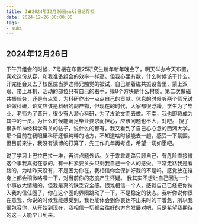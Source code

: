 ```yaml
---
title: J🕊️2024年12月26日suki日记存档
date: 2024-12-26 00:00:00
tags: 
- suki
---
```


## 2024年12月26日
下午开组会的时候，7号楼在布置25研究生新年新年晚会了，明天举办今天布置，喜欢这份从容，和我准备组会的效率一样高。但我心里有数，什么时候该干什么。
开完组会又去了校医院当罗迪师兄触觉的被试，自己躺着磁共振设备里，蒙上双眼、带上耳机，活动的部位只有自己的右手，摸8个方块是什么材质。第二次做磁共振任务，还是有点累，为科研作出一点点自己的贡献。休息的时候听两个师兄讨论做科研，论文应该是科研的副产物，但现在的时代，大家都很浮躁。学生为了毕业、老师为了晋升，很少有人潜心科研，为了发论文而去做。不幸，我也即将成为其中的一员。为什么时候能满足毕业要求而担心，应该问题也不大，对吧。
搜了很多和神经科学有关的帖子，说什么的都有。我又看到了自己心心念的西湖大学，那个目前在我眼里科研还很纯粹的地方，不知道啥时候能去一趟，感受一下氛围。但目前来讲，我没有读博的打算了，先工作几年再考虑，希望一切如愿吧。

说了学习上巴拉巴拉一堆，再讲点题外话。关于乖乖走路只顾自己、有危险直接撤这个事我真挺在意的。有一种紧要关头只剩我自己一个人的感受。平常走路我是看路的，为啥昨天没有，不是因为你在，我相信你会保护好我的不是吗。感觉放在谁身上都会稍微咯噔一下，对当前你的态度产生怀疑。
我其实不想让自己因为一个小事放大情绪的，但我是真的缺乏安全感。很难相信一个人，感觉自己已经把你纳入我的信任圈了，你在这个圈的界限跳动了一下，不是稳定的状态。我听你说你很在意我，你说的时候我能感受到，我也能体会到你表达不出来时的干着急，所以我很包容你，从开始到现在，我相信一切都会往好的方向发展对吧，只是希望我期待的这一天能早日到来。